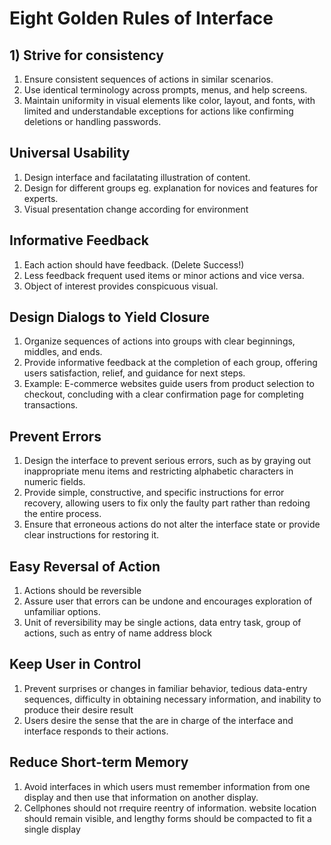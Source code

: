 
# Eight Golden Rules of Interface
## 1) Strive for consistency
1. Ensure consistent sequences of actions in similar scenarios.
2. Use identical terminology across prompts, menus, and help screens.
3. Maintain uniformity in visual elements like color, layout, and fonts, with limited and understandable exceptions for actions like confirming deletions or handling passwords.
## Universal Usability
1. Design interface and facilatating illustration of content.
2. Design for different groups eg. explanation for novices and features for experts. 
3. Visual presentation change according for environment
## Informative Feedback
1) Each action should have feedback. (Delete Success!)
2) Less feedback frequent used items or minor actions and vice versa.
3) Object of interest provides conspicuous visual.
## Design Dialogs to Yield Closure
1. Organize sequences of actions into groups with clear beginnings, middles, and ends.
2. Provide informative feedback at the completion of each group, offering users satisfaction, relief, and guidance for next steps.
3. Example: E-commerce websites guide users from product selection to checkout, concluding with a clear confirmation page for completing transactions.
## Prevent Errors
1. Design the interface to prevent serious errors, such as by graying out inappropriate menu items and restricting alphabetic characters in numeric fields.
2. Provide simple, constructive, and specific instructions for error recovery, allowing users to fix only the faulty part rather than redoing the entire process.
3. Ensure that erroneous actions do not alter the interface state or provide clear instructions for restoring it.
## Easy Reversal of Action
1. Actions should be reversible
2. Assure user that errors can be undone and encourages exploration of unfamiliar options.
3. Unit of reversibility may be single actions, data entry task, group of actions, such as entry of name address block
## Keep User in Control
1. Prevent surprises or changes in familiar behavior, tedious data-entry sequences, difficulty in obtaining necessary information, and inability to produce their desire result
2. Users desire the sense that the are in charge of the interface and interface responds to their actions.
## Reduce Short-term Memory
1. Avoid interfaces in which users must remember information from one display and then use that information on another display.
2. Cellphones should not rrequire reentry of information. website location should remain visible, and lengthy forms should be compacted to fit a single display